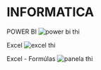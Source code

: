 # INFORMATICA

POWER BI
![power bi thi](https://github.com/ThiagoOLMoraes/INFORMATICA/assets/162645820/98b0dca5-e31d-4106-8be1-02866e1886f1)

Excel
![excel thi](https://github.com/ThiagoOLMoraes/INFORMATICA/assets/162645820/2e56a9b9-0df6-4f1d-af7c-1864079908e9)

Excel - Formúlas
![panela thi](https://github.com/ThiagoOLMoraes/INFORMATICA/assets/162645820/cfbdbcb2-c14f-435d-971a-d3c4b69a383d)


